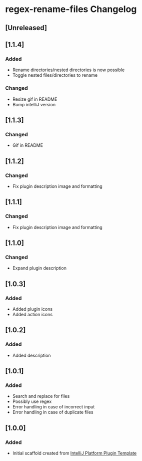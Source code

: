 <!-- Keep a Changelog guide -> https://keepachangelog.com -->

# regex-rename-files Changelog

## [Unreleased]
## [1.1.4]
### Added
- Rename directories/nested directories is now possible
- Toggle nested files/directories to rename

### Changed
- Resize gif in README
- Bump intelliJ version
## [1.1.3]
### Changed
- Gif in README

## [1.1.2]
### Changed
- Fix plugin description image and formatting

## [1.1.1]
### Changed
- Fix plugin description image and formatting

## [1.1.0]
### Changed
- Expand plugin description

## [1.0.3]
### Added
- Added plugin icons
- Added action icons

## [1.0.2]
### Added
- Added description

## [1.0.1]
### Added
- Search and replace for files
- Possibly use regex
- Error handling in case of incorrect input
- Error handling in case of duplicate files

## [1.0.0]
### Added
- Initial scaffold created from [IntelliJ Platform Plugin Template](https://github.com/JetBrains/intellij-platform-plugin-template)
